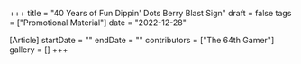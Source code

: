 +++
title = "40 Years of Fun Dippin' Dots Berry Blast Sign"
draft = false
tags = ["Promotional Material"]
date = "2022-12-28"

[Article]
startDate = ""
endDate = ""
contributors = ["The 64th Gamer"]
gallery = []
+++
